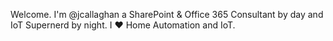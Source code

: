                                                   
Welcome. I'm @jcallaghan a SharePoint & Office 365 Consultant by day and IoT Supernerd by night. I ❤ Home Automation and IoT.
